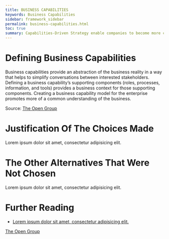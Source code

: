 ```yaml
---
title: BUSINESS CAPABILITIES
keywords: Business Capabilities
sidebar: framework_sidebar
permalink: business-capabilities.html
toc: true
summary: Capabilities-Driven Strategy enable companies to become more coherent and to gain a right to win in the markets in which they have decided to compete. Applying a capabilities lens changes how executives make important strategic decisions
---
```


# Defining Business Capabilities
Business capabilities provide an abstraction of the business reality in a way that helps to simplify conversations between interested stakeholders. Defining a business capability’s supporting components (roles, processes, information, and tools) provides a business context for those supporting components. Creating a business capability model for the enterprise promotes more of a common understanding of the business.

Source: [The Open Group](https://www2.opengroup.org/ogsys/catalog/g161)

# Justification Of The Choices Made
Lorem ipsum dolor sit amet, consectetur adipisicing elit.

# The Other Alternatives That Were Not Chosen
Lorem ipsum dolor sit amet, consectetur adipisicing elit.

# Further Reading
* [Lorem ipsum dolor sit amet, consectetur adipisicing elit.]()

[The Open Group](https://www2.opengroup.org/ogsys/catalog/g161)
